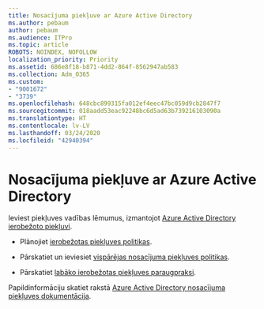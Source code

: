 ```yaml
---
title: Nosacījuma piekļuve ar Azure Active Directory
ms.author: pebaum
author: pebaum
ms.audience: ITPro
ms.topic: article
ROBOTS: NOINDEX, NOFOLLOW
localization_priority: Priority
ms.assetid: 686e8f18-b871-4dd2-864f-8562947ab583
ms.collection: Adm_O365
ms.custom:
- "9001672"
- "3739"
ms.openlocfilehash: 648cbc899315fa012ef4eec47bc059d9cb2847f7
ms.sourcegitcommit: 018aadd53eac92248bc6d5ad63b739216103090a
ms.translationtype: HT
ms.contentlocale: lv-LV
ms.lasthandoff: 03/24/2020
ms.locfileid: "42940394"
---
```

# <a name="conditional-access-with-azure-active-directory"></a>Nosacījuma piekļuve ar Azure Active Directory

Ieviest piekļuves vadības lēmumus, izmantojot [Azure Active Directory ierobežoto piekļuvi](https://docs.microsoft.com/azure/active-directory/conditional-access/overview).

- Plānojiet [ierobežotas piekļuves politikas](https://docs.microsoft.com/azure/active-directory/conditional-access/plan-conditional-access). 

- Pārskatiet un ieviesiet [vispārējas nosacījuma piekļuves politikas](https://docs.microsoft.com/azure/active-directory/conditional-access/concept-conditional-access-policy-common).

- Pārskatiet [labāko ierobežotas piekļuves paraugpraksi](https://docs.microsoft.com/azure/active-directory/conditional-access/best-practices).

Papildinformāciju skatiet rakstā [Azure Active Directory nosacījuma piekļuves dokumentācija](https://docs.microsoft.com/azure/active-directory/conditional-access/).
